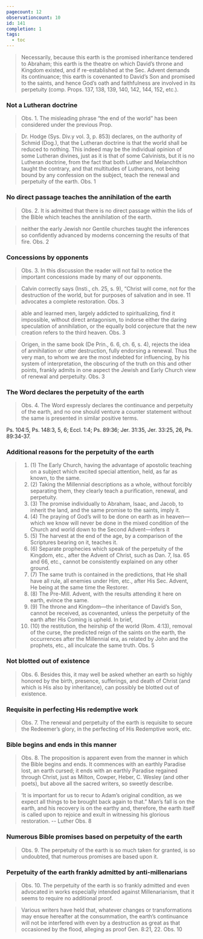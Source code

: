 ```yaml
---
pagecount: 12
observationcount: 10
id: 141
completion: 1
tags:
  - toc
---
```

>Necessarily, because this earth is the promised inheritance tendered to Abraham; this earth is the theatre on which David’s throne and Kingdom existed, and if re-established at the Sec. Advent demands its continuance; this earth is covenanted to David’s Son and promised to the saints, and hence God’s oath and faithfulness are involved in its perpetuity (comp. Props. 137, 138, 139, 140, 142, 144, 152, etc.).
### Not a Lutheran doctrine
>Obs. 1. The misleading phrase “the end of the world” has been considered under the previous Prop.

>Dr. Hodge (Sys. Div.y vol. 3, p. 853) declares, on the authority of Schmid (Dog.), that the Lutheran doctrine is that the world shall be reduced to nothing. This indeed may be the individual opinion of some Lutheran divines, just as it is that of some Calvinists, but it is no Lutheran doctrine, from the fact that both Luther and Melanchthon taught the contrary, and that multitudes of Lutherans, not being bound by any confession on the subject, teach the renewal and perpetuity of the earth.
>Obs. 1
### No direct passage teaches the annihilation of the earth
>Obs. 2. It is admitted that there is no direct passage within the lids of the Bible which teaches the annihilation of the earth.

>neither the early Jewish nor Gentile churches taught the inferences so confidently advanced by moderns concerning the results of that fire.
>Obs. 2
### Concessions by opponents
>Obs. 3. In this discussion the reader will not fail to notice the important concessions made by many of our opponents.

>Calvin correctly says (Insti., ch. 25, s. 9), “Christ will come, not for the destruction of the world, but for purposes of salvation and in see. 11 advocates a complete restoration.
>Obs. 3

>able and learned men, largely addicted to spiritualizing, find it impossible, without direct antagonism, to indorse either the daring speculation of annihilation, or the equally bold conjecture that the new creation refers to the third heaven.
>Obs. 3

>Origen, in the same book (De Prin., 6. 6, ch. 6, s. 4), rejects the idea of annihilation or utter destruction, fully endorsing a renewal. Thus the very man, to whom we are the most indebted for influencing, by his system of interpretation, the obscuring of the truth on this and other points, frankly admits in one aspect the Jewish and Early Church view of renewal and perpetuity.
>Obs. 3
### The Word declares the perpetuity of the earth
>Obs. 4. The Word expressly declares the continuance and perpetuity of the earth, and no one should venture a counter statement without the same is presented in similar positive terms.

Ps. 104:5,
Ps. 148:3, 5, 6; Eccl. 1:4; Ps. 89:36; Jer. 31:35,
Jer. 33:25, 26,
Ps. 89:34-37.
### Additional reasons for the perpetuity of the earth
>1. (1) The Early Church, having the advantage of apostolic teaching on a subject which excited special attention, held, as far as known, to the same. 
>2. (2) Taking the Millennial descriptions as a whole, without forcibly separating them, they clearly teach a purification, renewal, and perpetuity. 
>3. (3) The promise individually to Abraham, Isaac, and Jacob, to inherit the land, and the same promise to the saints, imply it. 
>4. (4) The praying of God’s will to be done on earth as in heaven— which we know will never be done in the mixed condition of the Church and world down to the Second Advent—infers it 
>5. (5) The harvest at the end of the age, by a comparison of the Scriptures bearing on it, teaches it. 
>6. (6) Separate prophecies which speak of the perpetuity of the Kingdom, etc., after the Advent of Christ, such as Dan. 7, Isa. 65 and 66, etc., cannot be consistently explained on any other ground. 
>7. (7) The same truth is contained in the predictions, that He shall have all rule, all enemies under Him, etc., after His Sec. Advent, He being at the same time the Restorer. 
>8. (8) The Pre-Mill. Advent, with the results attending it here on earth, evince the same. 
>9. (9) The throne and Kingdom—the inheritance of David’s Son, cannot be received, as covenanted, unless the perpetuity of the earth after His Coming is upheld. In brief, 
>10. (10) the restitution, the heirship of the world (Rom. 4:13), removal of the curse, the predicted reign of the saints on the earth, the occurrences after the Millennial era, as related by John and the prophets, etc., all inculcate the same truth.
>Obs. 5
### Not blotted out of existence
>Obs. 6. Besides this, it may well be asked whether an earth so highly honored by the birth, presence, sufferings, and death of Christ (and which is His also by inheritance), can possibly be blotted out of existence.
### Requisite in perfecting His redemptive work
>Obs. 7. The renewal and perpetuity of the earth is requisite to secure the Redeemer’s glory, in the perfecting of His Redemptive work, etc.

### Bible begins and ends in this manner
>Obs. 8. The proposition is apparent even from the manner in which the Bible begins and ends. It commences with an earthly Paradise lost, an earth cursed; it ends with an earthly Paradise regained through Christ, just as Milton, Cowper, Heber, C. Wesley (and other poets), but above all the sacred writers, so sweetly describe.

>‘It is important for us to recur to Adam’s original condition, as we expect all things to be brought back again to that.” Man’s fall is on the earth, and his recovery is on the earthy and, therefore, the earth itself is called upon to rejoice and exult in witnessing his glorious restoration.
>-- Luther
>Obs. 8
### Numerous Bible promises based on perpetuity of the earth
>Obs. 9. The perpetuity of the earth is so much taken for granted, is so undoubted, that numerous promises are based upon it.
### Perpetuity of the earth frankly admitted by anti-millenarians
>Obs. 10. The perpetuity of the earth is so frankly admitted and even advocated in works especially intended against Millenarianism, that it seems to require no additional proof.

>Various writers have held that, whatever changes or transformations may ensue hereafter at the consummation, the earth’s continuance will not be interfered with even by a destruction as great as that occasioned by the flood, alleging as proof Gen. 8:21, 22.
>Obs. 10






